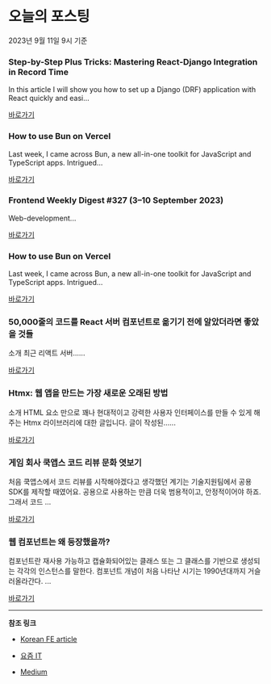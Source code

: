 # 오늘의 포스팅 
2023년 9월 11일 9시 기준 

### Step-by-Step Plus Tricks: Mastering React-Django Integration in Record Time 

 In this article I will show you how to set up a Django (DRF) application with React quickly and easi... 

 [바로가기](https://medium.com/@danielbuilescu/step-by-step-plus-tricks-mastering-react-django-integration-in-record-time-af4b8d7d99be?responsesOpen=true&sortBy=REVERSE_CHRON&source=topic_portal_recommended_stories---------0-84----------reactjs----------99790c06_26dc_4862_a9f5_9c791d1fdfcb-------) 

### How to use Bun on Vercel 

 Last week, I came across Bun, a new all-in-one toolkit for JavaScript and TypeScript apps. Intrigued... 

 [바로가기](https://medium.com/@maximevermeeren/how-to-use-bun-on-vercel-7512383153d7?responsesOpen=true&sortBy=REVERSE_CHRON&source=topic_portal_recommended_stories---------0-84----------nextjs----------108cd424_8827_4cbc_aa15_b0d968755060-------) 

### Frontend Weekly Digest #327 (3–10 September 2023) 

 Web-development... 

 [바로가기](https://medium.com/@frontender-ua/frontend-weekly-digest-327-3-10-september-2023-673e9787421b?responsesOpen=true&sortBy=REVERSE_CHRON&source=topic_portal_recommended_stories---------0-84----------front_end_development----------1fb98395_b1e2_40d1_9a69_cb26593e986d-------) 

### How to use Bun on Vercel 

 Last week, I came across Bun, a new all-in-one toolkit for JavaScript and TypeScript apps. Intrigued... 

 [바로가기](https://medium.com/@maximevermeeren/how-to-use-bun-on-vercel-7512383153d7?responsesOpen=true&sortBy=REVERSE_CHRON&source=topic_portal_recommended_stories---------0-84----------react----------0963d8a5_aa03_4dbf_be9a_091a53c17f93-------) 

###  50,000줄의 코드를 React 서버 컴포넌트로 옮기기 전에 알았더라면 좋았을 것들 

 소개 최근 리액트 서버…... 

 [바로가기](https://kofearticle.substack.com/p/korean-fe-article-50000-react) 

###  Htmx: 웹 앱을 만드는 가장 새로운 오래된 방법 

 소개 HTML 요소 만으로 꽤나 현대적이고 강력한 사용자 인터페이스를 만들 수 있게 해주는 Htmx 라이브러리에 대한 글입니다. 글이 작성된…... 

 [바로가기](https://kofearticle.substack.com/p/korean-fe-article-htmx) 

### 게임 회사 쿡앱스 코드 리뷰 문화 엿보기 

 처음 쿡앱스에서 코드 리뷰를 시작해야겠다고 생각했던 계기는 기술지원팀에서 공용 SDK를 제작할 때였어요. 공용으로 사용하는 만큼 더욱 범용적이고, 안정적이어야 하죠. 그래서 코드 ... 

 [바로가기](https://yozm.wishket.com/magazine/detail/2219/) 

### 웹 컴포넌트는 왜 등장했을까? 

 컴포넌트란 재사용 가능하고 캡슐화되어있는 클래스 또는 그 클래스를 기반으로 생성되는 각각의 인스턴스를 말한다. 컴포넌트 개념이 처음 나타난 시기는 1990년대까지 거슬러올라간다. ... 

 [바로가기](https://yozm.wishket.com/magazine/detail/2217/) 

---

**참조 링크**

- [Korean FE article](https://kofearticle.substack.com) 

- [요즘 IT](https://yozm.wishket.com/magazine) 

- [Medium](https://medium.com) 

